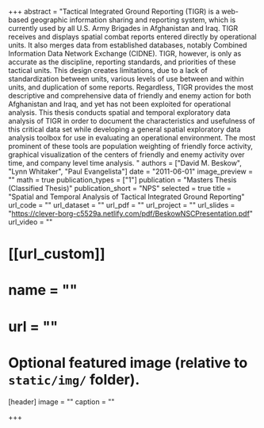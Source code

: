 +++
abstract = "Tactical Integrated Ground Reporting (TIGR) is a web-based geographic information sharing and reporting system, which is currently used by all U.S. Army Brigades in Afghanistan and Iraq.  TIGR receives and displays spatial combat reports entered directly by operational units. It also merges data from established databases, notably Combined Information Data Network Exchange (CIDNE). TIGR, however, is only as accurate as the discipline, reporting standards, and priorities of these tactical units.  This design creates limitations, due to a lack of standardization between units, various levels of use between and within units, and duplication of some reports.  Regardless, TIGR provides the most descriptive and comprehensive data of friendly and enemy action for both Afghanistan and Iraq, and yet has not been exploited for operational analysis. This thesis conducts spatial and temporal exploratory data analysis of TIGR in order to document the characteristics and usefulness of this critical data set while developing a general spatial exploratory data analysis toolbox for use in evaluating an operational environment.  The most prominent of these tools are population weighting of friendly force activity, graphical visualization of the centers of friendly and enemy activity over time, and company level time analysis.  "
authors = ["David M. Beskow", "Lynn Whitaker", "Paul Evangelista"]
date = "2011-06-01"
image_preview = ""
math = true
publication_types = ["1"]
publication = "Masters Thesis (Classified Thesis)"
publication_short = "NPS"
selected = true
title = "Spatial and Temporal Analysis of Tactical Integrated Ground Reporting"
url_code = ""
url_dataset = ""
url_pdf = ""
url_project = ""
url_slides = "https://clever-borg-c5529a.netlify.com/pdf/BeskowNSCPresentation.pdf"
url_video = ""

# [[url_custom]]
# name = ""
# url = ""

# Optional featured image (relative to `static/img/` folder).
[header]
image = ""
caption = ""

+++


